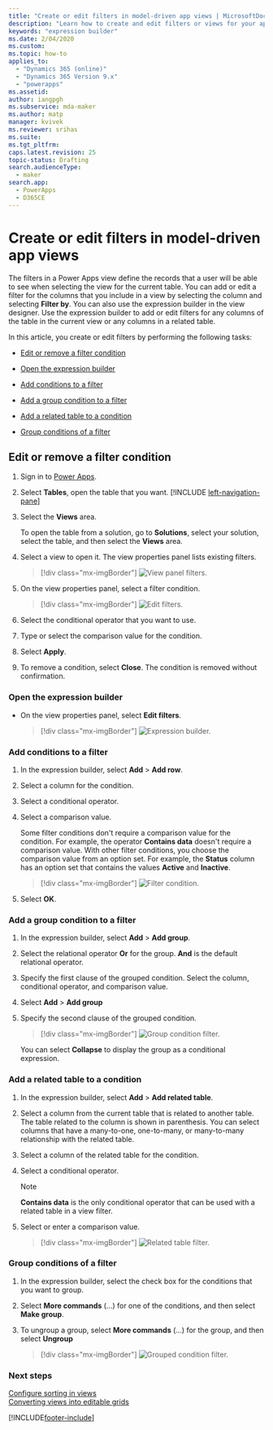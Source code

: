 ```yaml
---
title: "Create or edit filters in model-driven app views | MicrosoftDocs"
description: "Learn how to create and edit filters or views for your app"
keywords: "expression builder"
ms.date: 2/04/2020
ms.custom: 
ms.topic: how-to
applies_to: 
  - "Dynamics 365 (online)"
  - "Dynamics 365 Version 9.x"
  - "powerapps"
ms.assetid: 
author: iangpgh
ms.subservice: mda-maker
ms.author: matp
manager: kvivek
ms.reviewer: srihas
ms.suite: 
ms.tgt_pltfrm: 
caps.latest.revision: 25
topic-status: Drafting
search.audienceType: 
  - maker
search.app: 
  - PowerApps
  - D365CE
---
```

# Create or edit filters in model-driven app views

<a name="BKMK_CreateOrEditViewFilters"></a>   

The filters in a Power Apps view define the records that a user will be able to see when selecting the view for the current table. You can add or edit a filter for the columns that you include in a view by selecting the column and selecting **Filter by**. You can also use the expression builder in the view designer. Use the expression builder to add or edit filters for any columns of the table in the current view or any columns in a related table.

In this article, you create or edit filters by performing the following tasks:

-   [Edit or remove a filter condition](create-edit-view-filters.md#edit-or-remove-a-filter-condition)

-   [Open the expression builder](create-edit-view-filters.md#open-the-expression-builder)

-   [Add conditions to a filter](create-edit-view-filters.md#add-conditions-to-a-filter)

-   [Add a group condition to a filter](create-edit-view-filters.md#add-a-group-condition-to-a-filter)

-   [Add a related table to a condition](create-edit-view-filters.md#add-a-related-table-to-a-condition)

-   [Group conditions of a filter](create-edit-view-filters.md#group-conditions-of-a-filter)

## Edit or remove a filter condition

1. Sign in to [Power Apps](https://make.powerapps.com/?utm_source=padocs&utm_medium=linkinadoc&utm_campaign=referralsfromdoc).  

1. Select **Tables**, open the table that you want. [!INCLUDE [left-navigation-pane](../../includes/left-navigation-pane.md)]
1. Select the **Views** area.

   To open the table from a solution, go to **Solutions**, select your solution, select the table, and then select the **Views** area.  

1. Select a view to open it. The view properties panel lists existing filters.

   > [!div class="mx-imgBorder"] 
   > ![View panel filters.](media/views-panel-filters.png "View panel filters")

1. On the view properties panel, select a filter condition.

   > [!div class="mx-imgBorder"] 
   > ![Edit filters.](media/edit-filter-viewpanel.png "Edit filters")

1. Select the conditional operator that you want to use.

1. Type or select the comparison value for the condition.

1. Select **Apply**.

1. To remove a condition, select **Close**. The condition is removed without confirmation.

### Open the expression builder

- On the view properties panel, select **Edit filters**.

    > [!div class="mx-imgBorder"] 
    > ![Expression builder.](media/edit-create-filters.png "Expression builder")

### Add conditions to a filter

1. In the expression builder, select **Add** > **Add row**.

2. Select a column for the condition.

3. Select a conditional operator.

4. Select a comparison value.  

    Some filter conditions don't require a comparison value for the condition. For example, the operator **Contains data** doesn't require a comparison value. With other filter conditions, you choose the comparison value from an option set. For example, the **Status** column has an option set that contains the values **Active** and **Inactive**.

    > [!div class="mx-imgBorder"] 
    > ![Filter condition.](media/add-condition-filter.png "Filter condition")

5. Select **OK**.

### Add a group condition to a filter

1. In the expression builder, select **Add** > **Add group**.

2. Select the relational operator **Or** for the group. **And** is the default relational operator.

3. Specify the first clause of the grouped condition. Select the column, conditional operator, and comparison value.

4. Select **Add** > **Add group**

5. Specify the second clause of the grouped condition.

    > [!div class="mx-imgBorder"] 
    > ![Group condition filter.](media/add-group-filter.png "Group condition filter")

    You can select **Collapse** to display the group as a conditional expression.

### Add a related table to a condition

1. In the expression builder, select **Add** > **Add related table**.

2. Select a column from the current table that is related to another table. The table related to the column is shown in parenthesis. You can select columns that have a many-to-one, one-to-many, or many-to-many relationship with the related table.

3. Select a column of the related table for the condition.

4. Select a conditional operator.

   > [!NOTE]
   > **Contains data** is the only conditional operator that can be used with a related table in a view filter.

5. Select or enter a comparison value.

    > [!div class="mx-imgBorder"] 
    > ![Related table filter.](media/add-relatedentity-filter.png "Related table filter")

### Group conditions of a filter

1. In the expression builder, select the check box for the conditions that you want to group.

2. Select **More commands** (...) for one of the conditions, and then select **Make group**.

3. To ungroup a group, select **More commands** (...) for the group, and then select **Ungroup**

    > [!div class="mx-imgBorder"] 
    > ![Grouped condition filter.](media/group-conditions-filter.png "Grouped condition filter")

### Next steps

[Configure sorting in views](configure-sorting.md)  <br/>
[Converting views into editable grids](make-grids-lists-editable-custom-control.md)<br/>

[!INCLUDE[footer-include](../../includes/footer-banner.md)]
